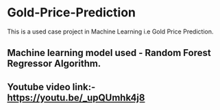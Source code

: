 # Gold-Price-Prediction
This is a used case project in Machine Learning i.e Gold Price Prediction. 

## Machine learning model used - Random Forest Regressor Algorithm.

## Youtube video link:- https://youtu.be/_upQUmhk4j8
